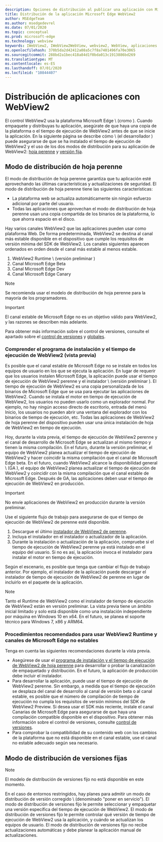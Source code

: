 ```yaml
---
description: Opciones de distribución al publicar una aplicación con Microsoft Edge WebView2
title: Distribución de la aplicación Microsoft Edge WebView2
author: MSEdgeTeam
ms.author: msedgedevrel
ms.date: 07/01/2020
ms.topic: conceptual
ms.prod: microsoft-edge
ms.technology: webview
keywords: IWebView2, IWebView2WebView, webview2, WebView, aplicaciones WPF, WPF, Edge, ICoreWebView2, ICoreWebView2Host, control de explorador, HTML Edge
ms.openlocfilehash: 370b5da2d42412a08a5c7f8a7401496fa70e3065
ms.sourcegitcommit: 288bd2a1bec418a84d1f0bda013c1913886bd269
ms.translationtype: MT
ms.contentlocale: es-ES
ms.lasthandoff: 07/01/2020
ms.locfileid: "10844407"
---
```

# Distribución de aplicaciones con WebView2  

El control WebView2 usa la plataforma Microsoft Edge \ (cromo \).  Cuando empaquete y distribuyas tu aplicación, asegúrate de que haya una copia de la plataforma o el tiempo de ejecución de WebView2 antes de que se inicie la aplicación.  En la siguiente página se describe cómo \ (el desarrollador \) puede asegurarse de que se ha instalado el tiempo de ejecución de WebView2 y el uso de los dos modos de distribución para su aplicación de WebView2: [hoja perenne](#evergreen-distribution-mode) y [versión fija](#fixed-version-distribution-mode).  

## Modo de distribución de hoja perenne  

El modo de distribución de hoja perenne garantiza que tu aplicación esté aprovechando las últimas características y actualizaciones de seguridad.  El modo de distribución de hoja perenne tiene las siguientes características:  

*   La plataforma web se actualiza automáticamente sin ningún esfuerzo adicional por parte del usuario.  
*   Todas las aplicaciones que aprovechan el modo de distribución de hoja perenne usan una copia compartida de los binarios de la plataforma, lo que ahorra espacio en el disco.  

Hay varios canales WebView2 que las aplicaciones pueden usar como plataforma Web.  De forma predeterminada, WebView2 se destina al canal más estable disponible en el dispositivo que cumple los requisitos de versión mínima del SDK de WebView2.  Los canales siguientes aparecen ordenados en orden desde el canal más estable al menos estable.  

1.  WebView2 Runtime \ (versión preliminar \)  
1.  Canal Microsoft Edge Beta  
1.  Canal Microsoft Edge Dev  
1.  Canal Microsoft Edge Canary    

> [!NOTE]
> Se recomienda usar el modelo de distribución de hoja perenne para la mayoría de los programadores.  

> [!IMPORTANT]
> El canal estable de Microsoft Edge no es un objetivo válido para WebView2, y las razones se describen más adelante.  

Para obtener más información sobre el control de versiones, consulte el apartado sobre el [control de versiones][ConceptsVersioning] y [globales][ReferenceWin3209538WebviewIdl].  

### Comprender el programa de instalación y el tiempo de ejecución de WebView2 (vista previa)  

Es posible que el canal estable de Microsoft Edge no se instale en todos los equipos de usuario en los que se ejecuta la aplicación.  En lugar de requerir que los usuarios instalen Microsoft Edge, la aplicación puede usar el tiempo de ejecución de WebView2 perenne y el instalador \ (versión preliminar \).  El tiempo de ejecución de WebView2 es una copia personalizada de los binarios de Microsoft Edge que se usa para ejecutar las aplicaciones de WebView2.  Cuando se instala el motor en tiempo de ejecución de WebView2, los usuarios no pueden usarlo como un explorador normal.  Por ejemplo, no hay ningún acceso directo de escritorio, entrada del menú Inicio, los usuarios no pueden abrir una ventana del explorador con los binarios de tiempo de ejecución, etc.  Todas las aplicaciones de WebView2 de hoja perenne del dispositivo pueden usar una única instalación de hoja de WebView2 en tiempo de ejecución.  

Hoy, durante la vista previa, el tiempo de ejecución de WebView2 perenne y el canal de desarrollo de Microsoft Edge se actualizan al mismo tiempo y tienen la misma compilación.  En el futuro, durante la versión preliminar, el equipo de WebView2 planea actualizar el tiempo de ejecución de WebView2 y hacer coincidir la misma compilación que el canal de Microsoft Edge beta.  En el futuro, cuando WebView2 alcance la disponibilidad general \ (GA \), el equipo de WebView2 planea actualizar el tiempo de ejecución de WebView2 y coincidir con la misma compilación que el canal estable de Microsoft Edge.  Después de GA, las aplicaciones deben usar el tiempo de ejecución de WebView2 en producción.  

> [!IMPORTANT]
> No envíe aplicaciones de WebView2 en producción durante la versión preliminar.  

Use el siguiente flujo de trabajo para asegurarse de que el tiempo de ejecución de WebView2 de perenne esté disponible.  

1.  Descargue el último [instalador de WebView2 de perenne][Webview2Installer].  
1.  Incluya el instalador en el instalador o actualizador de la aplicación.  
1.  Durante la instalación o actualización de la aplicación, compruebe si el tiempo de ejecución de WebView2 perenne ya está instalado en el equipo del usuario.  Si no es así, la aplicación invoca el instalador para instalar el motor en tiempo de ejecución.  

Según el escenario, es posible que tenga que cambiar el flujo de trabajo anterior.  Por ejemplo, el instalador de la aplicación puede descargar el instalador de tiempo de ejecución de WebView2 de perenne en lugar de incluirlo en el paquete de la aplicación.  

> [!NOTE]
> Tanto el Runtime de WebView2 como el instalador de tiempo de ejecución de WebView2 están en versión preliminar.  La vista previa tiene un ámbito inicial limitado y solo está disponible como una instalación independiente por máquina en Windows 10 en x64.  En el futuro, se planea el soporte técnico para Windows 7, x86 y ARM64.  

### Procedimientos recomendados para usar WebView2 Runtime y canales de Microsoft Edge no estables  

Tenga en cuenta las siguientes recomendaciones durante la vista previa.  

*   Asegúrese de usar el [programa de instalación y el tiempo de ejecución de WebView2 de hoja perenne][Webview2Installer] para desarrollar o probar la canalización de empaquetado y distribución.  En el futuro, la aplicación de producción debe incluir el instalador.  
*   Para desarrollar la aplicación, puede usar el tiempo de ejecución de WebView2 perenne.  Sin embargo, a medida que el tiempo de ejecución se desplaza del canal de desarrollo al canal de versión beta o al canal estable, es posible que el número de compilación de tiempo de ejecución no cumpla los requisitos de versión mínimos del SDK de WebView2 Preview.  Si desea usar el SDK más reciente, instale el canal Canarias de Microsoft Edge para asegurarse de que haya una compilación compatible disponible en el dispositivo.  Para obtener más información sobre el control de versiones, consulte [control de versiones][ConceptsVersioning].  
*   Para comprobar la compatibilidad de su contenido web con los cambios de la plataforma que no está disponible en el canal estable, use el canal no estable adecuado según sea necesario.  

## Modo de distribución de versiones fijas  

> [!NOTE]
> El modelo de distribución de versiones fijo no está disponible en este momento.  

En el caso de entornos restringidos, hay planes para admitir un modo de distribución de versión corregido \ (denominado "poner en servicio").  El modo de distribución de versiones fijo le permite seleccionar y empaquetar una versión específica del tiempo de ejecución de WebView2.  El modo de distribución de versiones fijo le permite controlar qué versión de tiempo de ejecución de WebView2 usa la aplicación, y cuándo se actualizan los equipos de usuario.  El modo de distribución de versiones fijo no recibe actualizaciones automáticas y debe planear la aplicación manual de actualizaciones.  

<!-- links -->  

[ConceptsVersioning]: ./versioning.md "Descripción de las versiones de explorador y WebView2 | Microsoft docs"  
[ReferenceWin3209538WebviewIdl]: ../reference/win32/0-9-538/webview2-idl.md  "GLOBALS | Microsoft docs"  

[Webview2Installer]: https://developer.microsoft.com/microsoft-edge/webview2 "Instalador de WebView2"  
